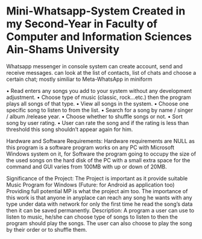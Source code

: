 # Mini-Whatsapp-System Created in my Second-Year in Faculty of Computer and Information Sciences Ain-Shams University
Whatsapp messenger in console system can create account, send and receive messages. can look at the list of contacts, list of chats and choose a certain chat; mostly similiar to Meta-WhatsApp in miniform

•	Read enters any songs you add to your system without any development adjustment.
•	Choose type of music (classic, rock...etc.) then the program plays all songs of that type.
•	View all songs in the system. 
•	Choose one specific song to listen to from the list. 
•	Search for a song by name / singer / album /release year. 
•	Choose whether to shuffle songs or not. 
•	Sort song by user rating. 
•	User can rate the song and if the rating is less than threshold this song shouldn’t appear again for him.

Hardware and Software Requirements:
  Hardware requirements are NULL as this program is a software program works on any PC with Microsoft Windows system on it, for Software the program going to occupy the size of the used songs on the hard disk of the PC with a small extra space for the command and GUI varies from 100MB with up or down of 20MB.

Significance of the Project:
  The Project is important as it provide suitable Music Program for Windows (Future: for Android as application too) Providing full potential MP is what the project aim too. The importance of this work is that anyone in anyplace can reach any song he wants with any type under data with network for only the first time he read the song’s data then it can be saved permanently.
Description: 
  A program a user can use to listen to music, he/she can choose type of songs to listen to then the program should play the songs. The user can also choose to play the song by their order or to shuffle them.
